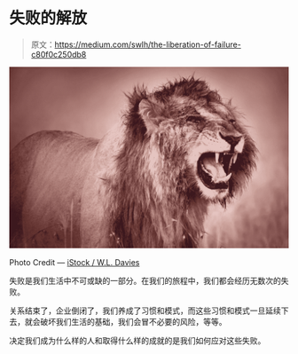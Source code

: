 # 失败的解放

> 原文：<https://medium.com/swlh/the-liberation-of-failure-c80f0c250db8>

![](img/84eac55037cbc15939573f3fc167b665.png)

Photo Credit — [iStock / W.L. Davies](https://www.istockphoto.com/ca/portfolio/WLDavies?license=rf&mediatype=photography&assettype=image&sort=best)

失败是我们生活中不可或缺的一部分。在我们的旅程中，我们都会经历无数次的失败。

关系结束了，企业倒闭了，我们养成了习惯和模式，而这些习惯和模式一旦延续下去，就会破坏我们生活的基础，我们会冒不必要的风险，等等。

决定我们成为什么样的人和取得什么样的成就的是我们如何应对这些失败。
